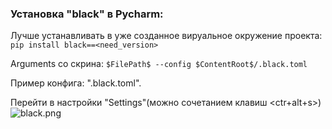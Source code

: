 ### Установка "black" в Pycharm:
Лучше устанавливать в уже созданное вируальное окружение проекта:
```pip install black==<need_version>``` 

Arguments со скрина:
```$FilePath$ --config $ContentRoot$/.black.toml```

Пример конфига: ".black.toml".

Перейти в настройки "Settings"(можно сочетанием клавиш <ctr+alt+s>)
![black.png](img%2Fblack.png)